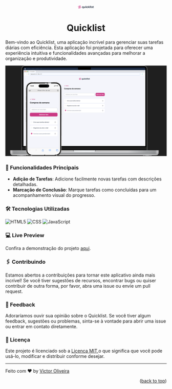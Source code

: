 <a name="readme-top"></a>
<div align="center">
  <a href="https://quicklistapp.vercel.app/" target=_blank >
    <img src="./assets/logo.png" alt="Logo" style="width: 50px">
  </a>
  <h1 align="center">Quicklist</h1>
</div>

Bem-vindo ao Quicklist, uma aplicação incrível para gerenciar suas tarefas diárias com eficiência. Esta aplicação foi projetada para oferecer uma experiência intuitiva e funcionalidades avançadas para melhorar a organização e produtividade.

<div align="center">
    <img src="./.github/preview-image.png" alt="preview"> 
</div>

### 🚀 Funcionalidades Principais

- **Adição de Tarefas**: Adicione facilmente novas tarefas com descrições detalhadas.
- **Marcação de Conclusão**: Marque tarefas como concluídas para um acompanhamento visual do progresso.

### 🛠️ Tecnologias Utilizadas

![HTML5](https://img.shields.io/badge/html5-%23E34F26.svg?style=for-the-badge&logo=html5&logoColor=white) 
![CSS](https://img.shields.io/badge/CSS-hotpink.svg?style=for-the-badge&logo=CSS&logoColor=white) 
![JavaScript](https://img.shields.io/badge/javascript-%23323330.svg?style=for-the-badge&logo=javascript&logoColor=%23F7DF1E) 


### 💻 Live Preview

Confira a demonstração do projeto [aqui](https://quicklistapp.vercel.app/).


### 🖇️ Contribuindo
Estamos abertos a contribuições para tornar este aplicativo ainda mais incrível! Se você tiver sugestões de recursos, encontrar bugs ou quiser contribuir de outra forma, por favor, abra uma issue ou envie um pull request.

### 📌 Feedback

Adoraríamos ouvir sua opinião sobre o Quicklist. Se você tiver algum feedback, sugestões ou problemas, sinta-se à vontade para abrir uma issue ou entrar em contato diretamente.
  
### 📄 Licença

Este projeto é licenciado sob a [Licença MIT](LICENSE.md),o que significa que você pode usá-lo, modificar e distribuir conforme desejar.

---

Feito com ♥ by [Victor Oliveira](https://github.com/vctrhugoop/)

<p align="right">(<a href="#readme-top">back to top</a>)</p>